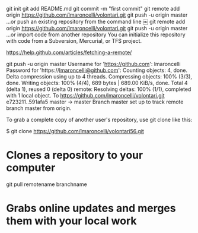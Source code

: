 

git init
git add README.md
git commit -m "first commit"
git remote add origin https://github.com/lmaroncelli/volontari.git
git push -u origin master
…or push an existing repository from the command line
￼
git remote add origin https://github.com/lmaroncelli/volontari.git
git push -u origin master
…or import code from another repository
You can initialize this repository with code from a Subversion, Mercurial, or TFS project.


https://help.github.com/articles/fetching-a-remote/



git push -u origin master
Username for 'https://github.com': lmaroncelli
Password for 'https://lmaroncelli@github.com': 
Counting objects: 4, done.
Delta compression using up to 4 threads.
Compressing objects: 100% (3/3), done.
Writing objects: 100% (4/4), 689 bytes | 689.00 KiB/s, done.
Total 4 (delta 1), reused 0 (delta 0)
remote: Resolving deltas: 100% (1/1), completed with 1 local object.
To https://github.com/lmaroncelli/volontari.git
   e723211..591afa5  master -> master
Branch master set up to track remote branch master from origin.




To grab a complete copy of another user's repository, use git clone like this:

$ git clone https://github.com/lmaroncelli/volontari56.git
# Clones a repository to your computer

git pull remotename branchname
# Grabs online updates and merges them with your local work
